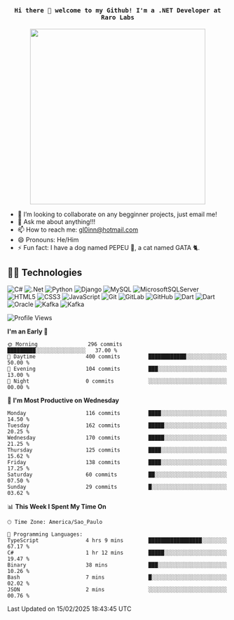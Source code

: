 <h4 align="center"><samp> Hi there 👋  welcome to my Github! I'm a .NET Developer at Raro Labs </samp></h4>

<p align="center">
  <img height = '400' src="https://media3.giphy.com/media/qgQUggAC3Pfv687qPC/giphy.gif">
</p>


<!--<p align="center">
<a href= "https://dev.to/ari_hacks"><img src="https://img.icons8.com/windows/32/000000/dev.png"/></a>
<a href= "https://twitter.com/ari_hacks"><img src="https://img.icons8.com/material-outlined/32/000000/twitter.png"/></a>
<a href= "https://ko-fi.com/ari_hacks"><img src="https://img.icons8.com/pastel-glyph/32/000000/like--v1.png"/></a>
</p>
-->
- 👯 I’m looking to collaborate on any begginner projects, just email me!
- 💬 Ask me about anything!!!
- 📫 How to reach me: gl0inn@hotmail.com
- 😄 Pronouns: He/Him
- ⚡ Fun fact: I have a dog named PEPEU 🌭, a cat named GATA 🐈.

## 🧙🏻 Technologies  

![C#](https://img.shields.io/badge/c%23-%23239120.svg?style=for-the-badge&logo=c-sharp&logoColor=white)
![.Net](https://img.shields.io/badge/.NET-5C2D91?style=for-the-badge&logo=.net&logoColor=white)
![Python](https://img.shields.io/badge/python-3670A0?style=for-the-badge&logo=python&logoColor=ffdd54)
![Django](https://img.shields.io/badge/django-%23092E20.svg?style=for-the-badge&logo=django&logoColor=white)
![MySQL](https://img.shields.io/badge/mysql-%2300f.svg?style=for-the-badge&logo=mysql&logoColor=white)
![MicrosoftSQLServer](https://img.shields.io/badge/Microsoft%20SQL%20Sever-CC2927?style=for-the-badge&logo=microsoft%20sql%20server&logoColor=white)
![HTML5](https://img.shields.io/badge/html5-%23E34F26.svg?style=for-the-badge&logo=html5&logoColor=white)
![CSS3](https://img.shields.io/badge/css3-%231572B6.svg?style=for-the-badge&logo=css3&logoColor=white)
![JavaScript](https://img.shields.io/badge/javascript-%23323330.svg?style=for-the-badge&logo=javascript&logoColor=%23F7DF1E)
![Git](https://img.shields.io/badge/git-%23F05033.svg?style=for-the-badge&logo=git&logoColor=white)
![GitLab](https://img.shields.io/badge/gitlab-%23181717.svg?style=for-the-badge&logo=gitlab&logoColor=white)
![GitHub](https://img.shields.io/badge/github-%23121011.svg?style=for-the-badge&logo=github&logoColor=white)
![Dart](https://img.shields.io/badge/Dart-0175C2?style=for-the-badge&logo=dart&logoColor=white)
![Dart](https://img.shields.io/badge/Flutter-02569B?style=for-the-badge&logo=flutter&logoColor=white)
![Oracle](https://img.shields.io/badge/Oracle-F80000?style=for-the-badge&logo=oracle&logoColor=black)
![Kafka](https://img.shields.io/badge/Apache_Kafka-231F20?style=for-the-badge&logo=apache-kafka&logoColor=white)
![Kafka](https://img.shields.io/badge/rabbitmq-%23FF6600.svg?&style=for-the-badge&logo=rabbitmq&logoColor=white)


<!--START_SECTION:waka-->
![Profile Views](http://img.shields.io/badge/Profile%20Views-0-blue)

**I'm an Early 🐤** 

```text
🌞 Morning                296 commits         █████████░░░░░░░░░░░░░░░░   37.00 % 
🌆 Daytime                400 commits         ████████████░░░░░░░░░░░░░   50.00 % 
🌃 Evening                104 commits         ███░░░░░░░░░░░░░░░░░░░░░░   13.00 % 
🌙 Night                  0 commits           ░░░░░░░░░░░░░░░░░░░░░░░░░   00.00 % 
```
📅 **I'm Most Productive on Wednesday** 

```text
Monday                   116 commits         ████░░░░░░░░░░░░░░░░░░░░░   14.50 % 
Tuesday                  162 commits         █████░░░░░░░░░░░░░░░░░░░░   20.25 % 
Wednesday                170 commits         █████░░░░░░░░░░░░░░░░░░░░   21.25 % 
Thursday                 125 commits         ████░░░░░░░░░░░░░░░░░░░░░   15.62 % 
Friday                   138 commits         ████░░░░░░░░░░░░░░░░░░░░░   17.25 % 
Saturday                 60 commits          ██░░░░░░░░░░░░░░░░░░░░░░░   07.50 % 
Sunday                   29 commits          █░░░░░░░░░░░░░░░░░░░░░░░░   03.62 % 
```


📊 **This Week I Spent My Time On** 

```text
🕑︎ Time Zone: America/Sao_Paulo

💬 Programming Languages: 
TypeScript               4 hrs 9 mins        █████████████████░░░░░░░░   67.17 % 
C#                       1 hr 12 mins        █████░░░░░░░░░░░░░░░░░░░░   19.47 % 
Binary                   38 mins             ███░░░░░░░░░░░░░░░░░░░░░░   10.26 % 
Bash                     7 mins              █░░░░░░░░░░░░░░░░░░░░░░░░   02.02 % 
JSON                     2 mins              ░░░░░░░░░░░░░░░░░░░░░░░░░   00.76 % 
```


 Last Updated on 15/02/2025 18:43:45 UTC
<!--END_SECTION:waka-->


